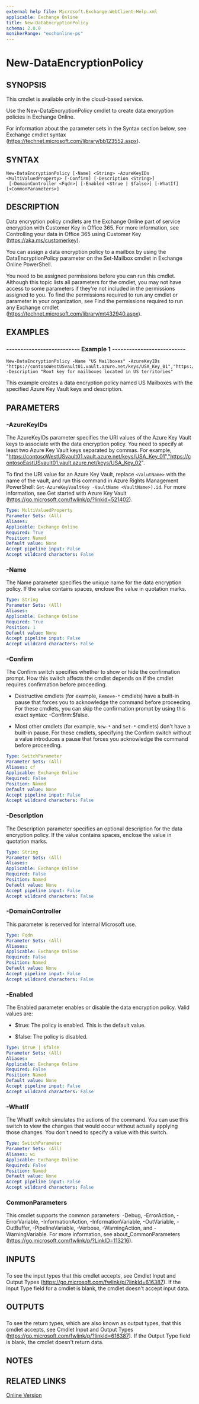 ```yaml
---
external help file: Microsoft.Exchange.WebClient-Help.xml
applicable: Exchange Online
title: New-DataEncryptionPolicy
schema: 2.0.0
monikerRange: "exchonline-ps"
---
```


# New-DataEncryptionPolicy

## SYNOPSIS
This cmdlet is available only in the cloud-based service.

Use the New-DataEncryptionPolicy cmdlet to create data encryption policies in Exchange Online.

For information about the parameter sets in the Syntax section below, see Exchange cmdlet syntax (https://technet.microsoft.com/library/bb123552.aspx).

## SYNTAX

```
New-DataEncryptionPolicy [-Name] <String> -AzureKeyIDs <MultiValuedProperty> [-Confirm] [-Description <String>]
 [-DomainController <Fqdn>] [-Enabled <$true | $false>] [-WhatIf] [<CommonParameters>]
```

## DESCRIPTION
Data encryption policy cmdlets are the Exchange Online part of service encryption with Customer Key in Office 365. For more information, see Controlling your data in Office 365 using Customer Key (https://aka.ms/customerkey).

You can assign a data encryption policy to a mailbox by using the DataEncryptionPolicy parameter on the Set-Mailbox cmdlet in Exchange Online PowerShell.

You need to be assigned permissions before you can run this cmdlet. Although this topic lists all parameters for the cmdlet, you may not have access to some parameters if they're not included in the permissions assigned to you. To find the permissions required to run any cmdlet or parameter in your organization, see Find the permissions required to run any Exchange cmdlet (https://technet.microsoft.com/library/mt432940.aspx).

## EXAMPLES

### -------------------------- Example 1 --------------------------
```
New-DataEncryptionPolicy -Name "US Mailboxes" -AzureKeyIDs "https://contosoWestUSvault01.vault.azure.net/keys/USA_Key_01","https://contosoEastUSvault01.vault.azure.net/keys/USA_Key_02" -Description "Root key for mailboxes located in US territories"
```

This example creates a data encryption policy named US Mailboxes with the specified Azure Key Vault keys and description.

## PARAMETERS

### -AzureKeyIDs
The AzureKeyIDs parameter specifies the URI values of the Azure Key Vault keys to associate with the data encryption policy. You need to specify at least two Azure Key Vault keys separated by commas. For example, "https://contosoWestUSvault01.vault.azure.net/keys/USA_Key_01","https://contosoEastUSvault01.vault.azure.net/keys/USA_Key_02".

To find the URI value for an Azure Key Vault, replace `<ValutName>` with the name of the vault, and run this command in Azure Rights Management PowerShell: `Get-AzureKeyVaultKey -VaultName <VaultName>).id`. For more information, see Get started with Azure Key Vault (https://go.microsoft.com/fwlink/p/?linkid=521402).

```yaml
Type: MultiValuedProperty
Parameter Sets: (All)
Aliases:
Applicable: Exchange Online
Required: True
Position: Named
Default value: None
Accept pipeline input: False
Accept wildcard characters: False
```

### -Name
The Name parameter specifies the unique name for the data encryption policy. If the value contains spaces, enclose the value in quotation marks.

```yaml
Type: String
Parameter Sets: (All)
Aliases:
Applicable: Exchange Online
Required: True
Position: 1
Default value: None
Accept pipeline input: False
Accept wildcard characters: False
```

### -Confirm
The Confirm switch specifies whether to show or hide the confirmation prompt. How this switch affects the cmdlet depends on if the cmdlet requires confirmation before proceeding.

- Destructive cmdlets (for example, `Remove-*` cmdlets) have a built-in pause that forces you to acknowledge the command before proceeding. For these cmdlets, you can skip the confirmation prompt by using this exact syntax: -Confirm:$false.

- Most other cmdlets (for example, `New-*` and `Set-*` cmdlets) don't have a built-in pause. For these cmdlets, specifying the Confirm switch without a value introduces a pause that forces you acknowledge the command before proceeding.

```yaml
Type: SwitchParameter
Parameter Sets: (All)
Aliases: cf
Applicable: Exchange Online
Required: False
Position: Named
Default value: None
Accept pipeline input: False
Accept wildcard characters: False
```

### -Description
The Description parameter specifies an optional description for the data encryption policy. If the value contains spaces, enclose the value in quotation marks.

```yaml
Type: String
Parameter Sets: (All)
Aliases:
Applicable: Exchange Online
Required: False
Position: Named
Default value: None
Accept pipeline input: False
Accept wildcard characters: False
```

### -DomainController
This parameter is reserved for internal Microsoft use.

```yaml
Type: Fqdn
Parameter Sets: (All)
Aliases:
Applicable: Exchange Online
Required: False
Position: Named
Default value: None
Accept pipeline input: False
Accept wildcard characters: False
```

### -Enabled
The Enabled parameter enables or disable the data encryption policy. Valid values are:

- $true: The policy is enabled. This is the default value.

- $false: The policy is disabled.

```yaml
Type: $true | $false
Parameter Sets: (All)
Aliases:
Applicable: Exchange Online
Required: False
Position: Named
Default value: None
Accept pipeline input: False
Accept wildcard characters: False
```

### -WhatIf
The WhatIf switch simulates the actions of the command. You can use this switch to view the changes that would occur without actually applying those changes. You don't need to specify a value with this switch.

```yaml
Type: SwitchParameter
Parameter Sets: (All)
Aliases: wi
Applicable: Exchange Online
Required: False
Position: Named
Default value: None
Accept pipeline input: False
Accept wildcard characters: False
```

### CommonParameters
This cmdlet supports the common parameters: -Debug, -ErrorAction, -ErrorVariable, -InformationAction, -InformationVariable, -OutVariable, -OutBuffer, -PipelineVariable, -Verbose, -WarningAction, and -WarningVariable. For more information, see about_CommonParameters (https://go.microsoft.com/fwlink/p/?LinkID=113216).

## INPUTS

###  
To see the input types that this cmdlet accepts, see Cmdlet Input and Output Types (https://go.microsoft.com/fwlink/p/?linkId=616387). If the Input Type field for a cmdlet is blank, the cmdlet doesn't accept input data.

## OUTPUTS

###  
To see the return types, which are also known as output types, that this cmdlet accepts, see Cmdlet Input and Output Types (https://go.microsoft.com/fwlink/p/?linkId=616387). If the Output Type field is blank, the cmdlet doesn't return data.

## NOTES

## RELATED LINKS

[Online Version](https://technet.microsoft.com/library/b6965214-8df9-4024-98bf-0ae92c676950.aspx)
